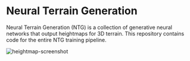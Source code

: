 # Neural Terrain Generation
Neural Terrain Generation (NTG) is a collection of generative neural networks that output heightmaps for 3D terrain. This repository contains code for the entire NTG training pipeline.

![heightmap-screenshot](https://user-images.githubusercontent.com/30982485/216377602-a577e08b-924e-4e72-94e7-4f9e7ac022a0.png)
